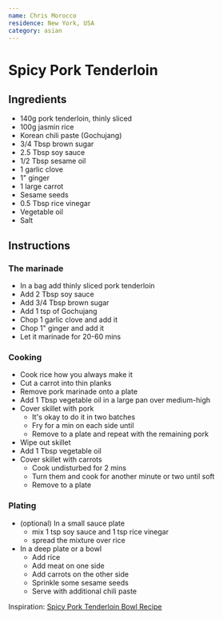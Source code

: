 ```yaml
---
name: Chris Morocco
residence: New York, USA
category: asian
---
```


# Spicy Pork Tenderloin

## Ingredients
* 140g pork tenderloin, thinly sliced
* 100g jasmin rice
* Korean chili paste (Gochujang)
* 3/4 Tbsp brown sugar
* 2.5 Tbsp soy sauce
* 1/2 Tbsp sesame oil
* 1 garlic clove
* 1" ginger
* 1 large carrot
* Sesame seeds
* 0.5 Tbsp rice vinegar
* Vegetable oil
* Salt

## Instructions

### The marinade
* In a bag add thinly sliced pork tenderloin
* Add 2 Tbsp soy sauce
* Add 3/4 Tbsp brown sugar
* Add 1 tsp of Gochujang
* Chop 1 garlic clove and add it
* Chop 1" ginger and add it
* Let it marinade for 20-60 mins

### Cooking
* Cook rice how you always make it
* Cut a carrot into thin planks
* Remove pork marinade onto a plate
* Add 1 Tbsp vegetable oil in a large pan over medium-high
* Cover skillet with pork 
  * It's okay to do it in two batches
  * Fry for a min on each side until
  * Remove to a plate and repeat with the remaining pork
* Wipe out skillet
* Add 1 Tbsp vegetable oil
* Cover skillet with carrots
  * Cook undisturbed for 2 mins
  * Turn them and cook for another minute or two until soft
  * Remove to a plate

### Plating
* (optional) In a small sauce plate
  * mix 1 tsp soy sauce and 1 tsp rice vinegar
  * spread the mixture over rice
* In a deep plate or a bowl
  * Add rice
  * Add meat on one side
  * Add carrots on the other side
  * Sprinkle some sesame seeds
  * Serve with additional chili paste

Inspiration: [Spicy Pork Tenderloin Bowl Recipe](https://www.bonappetit.com/recipe/spicy-pork-bowl-with-greens-and-carrots)

